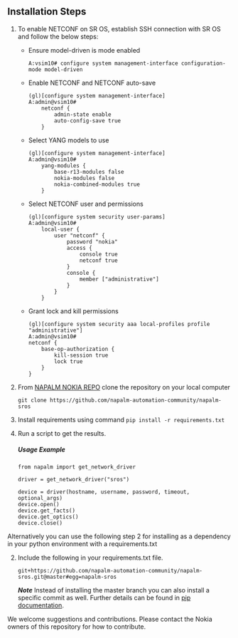 ## Installation Steps

1) To enable NETCONF on SR OS, establish SSH connection with SR OS and follow the below steps:
    - Ensure model-driven is mode enabled
         ```
       A:vsim10# configure system management-interface configuration-mode model-driven
        ```
    - Enable NETCONF and NETCONF auto-save
        ```
        (gl)[configure system management-interface]
        A:admin@vsim10#
            netconf {
                admin-state enable
                auto-config-save true
            }
        ```
    - Select YANG models to use
        ```
        (gl)[configure system management-interface]
        A:admin@vsim10#
            yang-modules {
                base-r13-modules false
                nokia-modules false
                nokia-combined-modules true
            }
        ```
    - Select NETCONF user and permissions 
        ```
        (gl)[configure system security user-params]
        A:admin@vsim10#
            local-user {
                user "netconf" {
                    password "nokia"
                    access {
                        console true
                        netconf true
                    }
                    console {
                        member ["administrative"]
                    }
                }
            }
        ```
    - Grant lock and kill permissions
        ```
        (gl)[configure system security aaa local-profiles profile "administrative"]
        A:admin@vsim10#
        netconf {
            base-op-authorization {
                kill-session true
                lock true
            }
        }
       ```   

2) From [NAPALM NOKIA REPO](https://github.com/napalm-automation-community/napalm-sros) clone the repository on your local computer
   ```
   git clone https://github.com/napalm-automation-community/napalm-sros
   ``` 
   
3) Install requirements using command `pip install -r requirements.txt` 
4) Run a script to get the results.
   ##### Usage Example
    ```
    from napalm import get_network_driver

    driver = get_network_driver("sros")

    device = driver(hostname, username, password, timeout, optional_args)
    device.open()
    device.get_facts()
    device.get_optics()
    device.close()
   ```
 
Alternatively you can use the following step 2 for installing as a dependency in your python environment with a requirements.txt

2) Include the following in your requirements.txt file.
   ```
   git+https://github.com/napalm-automation-community/napalm-sros.git@master#egg=napalm-sros
   ```
   ***Note*** Instead of installing the master branch you can also install a specific commit as well. Further details can be found in [pip documentation](https://pip.pypa.io/en/stable/topics/vcs-support/#git).  


We welcome suggestions and contributions. Please contact the Nokia owners of this repository for how to contribute.

